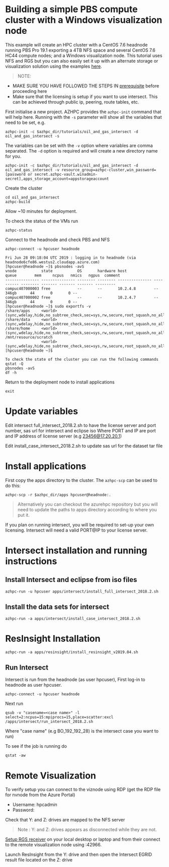 # Building a simple PBS compute cluster with a Windows visualization node

This example will create an HPC cluster with a CentOS 7.6 headnode running PBS Pro 19.1 exporting a 4TB NFS space and several CentOS 7.6 HC44 compute nodes; and a Windows visualization node. 
This tutorial uses NFS and RGS but you can also easily set it up with an alternate storage or visualization solution using the examples [here](https://github.com/Azure/azurehpc/tree/master/examples). 

>NOTE: 
- MAKE SURE YOU HAVE FOLLOWED THE STEPS IN [prerequisite](https://github.com/Azure/azurehpc/blob/master/tutorials/prerequisites.md) before proceeding here
- Make sure that the licensing is setup if you want to use intersect. This can be achieved through public ip, peering, route tables, etc.

First initialise a new project.  AZHPC provides the `azhpc-init` command that will help here.  Running with the `-s` parameter will show all the variables that need to be set, e.g.

```
azhpc-init -c $azhpc_dir/tutorials/oil_and_gas_intersect -d oil_and_gas_intersect -s
```

The variables can be set with the `-v` option where variables are comma separated.  The `-d` option is required and will create a new directory name for you.

```
azhpc-init -c $azhpc_dir/tutorials/oil_and_gas_intersect -d oil_and_gas_intersect -v resource_group=azhpc-cluster,win_password=[password or secret.azhpc-vault.winadmin-secret],apps_storage_account=appstorageaccount
```

Create the cluster 

```
cd oil_and_gas_intersect
azhpc-build
```

Allow ~10 minutes for deployment.

To check the status of the VMs run
```
azhpc-status
```
Connect to the headnode and check PBS and NFS

```
azhpc-connect -u hpcuser headnode

Fri Jun 28 09:18:04 UTC 2019 : logging in to headnode (via headnode6cfe86.westus2.cloudapp.azure.com)
[hpcuser@headnode ~]$ pbsnodes -avS
vnode           state           OS       hardware host            queue        mem     ncpus   nmics   ngpus  comment
--------------- --------------- -------- -------- --------------- ---------- -------- ------- ------- ------- ---------
compuc407000003 free            --       --       10.2.4.8        --            346gb      44       0       0 --
compuc407000002 free            --       --       10.2.4.7        --            346gb      44       0       0 --
[hpcuser@headnode ~]$ sudo exportfs -v
/share/apps     <world>(sync,wdelay,hide,no_subtree_check,sec=sys,rw,secure,root_squash,no_all_squash)
/share/data     <world>(sync,wdelay,hide,no_subtree_check,sec=sys,rw,secure,root_squash,no_all_squash)
/share/home     <world>(sync,wdelay,hide,no_subtree_check,sec=sys,rw,secure,root_squash,no_all_squash)
/mnt/resource/scratch
                <world>(sync,wdelay,hide,no_subtree_check,sec=sys,rw,secure,root_squash,no_all_squash)
[hpcuser@headnode ~]$

To check the state of the cluster you can run the following commands
qstat -Q
pbsnodes -avS
df -h
```

Return to the deployment node to install applications
```
exit
```

# Update variables 
Edit intersect full_intersect_2018.2.sh to have the license server and port number, sas url for intersect and eclipse iso 
Where PORT and IP are port and IP address of license server (e.g 23456@17.20.20.1)

Edit install_case_intersect_2018.2.sh to update sas url for the dataset tar file 

# Install applications

First copy the apps directory to the cluster.  The `azhpc-scp` can be used to do this:

```
azhpc-scp -r $azhpc_dir/apps hpcuser@headnode:.
```

> Alternatively you can checkout the azurehpc repository but you will need to update the paths to apps directory according to where you put it.

If you plan on running intersect, you will be required to set-up your own licensing. Intersect will need a valid PORT@IP to your license
server.


# Intersect installation and running instructions

## Install Intersect and eclipse from iso files

```
azhpc-run -u hpcuser apps/intersect/install_full_intersect_2018.2.sh
```

## Install the data sets for intersect

````
azhpc-run -a apps/intersect/install_case_intersect_2018.2.sh
````

# ResInsight Installation

```
azhpc-run -a apps/resinsight/install_resinsight_v2019.04.sh
```

## Run Intersect

Intersect is run from the headnode (as user hpcuser), First log-in to headnode as user hpcuser.
```
azhpc-connect -u hpcuser headnode
```

Next run

```
qsub -v "casename=<case name>" -l select=2:ncpus=15:mpiprocs=15,place=scatter:excl /apps/intersect/run_intersect_2018.2.sh 
```

Where "case name" (e.g BO_192_192_28) is the intersect case you want to run)

To see if the job is running do
````
qstat -aw
````

# Remote Visualization

To verify setup you can connect to the viznode using RDP (get the RDP file for nvnode from the Azure Portal)
- Username: hpcadmin
- Password: <winadmin-secret>

Check that Y: and Z: drives are mapped to the NFS server

> Note : Y: and Z: drives appears as disconnected while they are not.

[Setup RGS receiver](https://techcommunity.microsoft.com/t5/AzureCAT/Remote-Visualization-in-Azure/ba-p/745184) on your local desktop or laptop and from their connect to the remote visualization node using <public ip address for nvnode>:42966. 

Launch ResInsight from the Y: drive and then open the Intersect EGRID result file located on the Z: drive